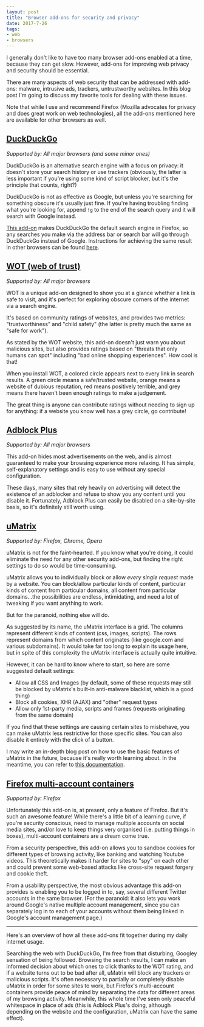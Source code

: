 ```yaml
---
layout: post
title: "Browser add-ons for security and privacy"
date: 2017-7-26
tags:
- web
- browsers
---
```


I generally don't like to have too many browser add-ons enabled at a time, because they can get slow. However, add-ons for improving web privacy and security should be essential.

There are many aspects of web security that can be addressed with add-ons: malware, intrusive ads, trackers, untrustworthy websites. In this blog post I'm going to discuss my favorite tools for dealing with these issues.
<!--break-->

Note that while I use and recommend Firefox (Mozilla advocates for privacy and does great work on web technologies), all the add-ons mentioned here are available for other browsers as well.

[DuckDuckGo](https://duckduckgo.com/)
----------
_Supported by: All major browsers (and some minor ones)_

DuckDuckGo is an alternative search engine with a focus on privacy: it doesn't store your search history or use trackers (obviously, the latter is less important if you're using some kind of script blocker, but it's the principle that counts, right?)

DuckDuckGo is not as effective as Google, but unless you're searching for something obscure it's usually just fine. If you're having troubling finding what you're looking for, append `!g` to the end of the search query and it will search with Google instead.

[This add-on](https://add-ons.mozilla.org/en-US/firefox/add-on/duckduckgo-ssl/) makes DuckDuckGo the default search engine in Firefox, so any searches you make via the address bar or search bar will go through DuckDuckGo instead of Google. Instructions for achieving the same result in other browsers can be found [here](https://duck.co/help/desktop/adding-duckduckgo-to-your-browser).


[WOT (web of trust)](https://www.mywot.com/)
------------------
_Supported by: All major browsers_

WOT is a unique add-on designed to show you at a glance whether a link is safe to visit, and it's perfect for exploring obscure corners of the internet via a search engine.

It's based on community ratings of websites, and provides two metrics: "trustworthiness" and "child safety" (the latter is pretty much the same as "safe for work").

As stated by the WOT website, this add-on doesn't just warn you about malicious sites, but also provides ratings based on "threats that only humans can spot" including "bad online shopping experiences". How cool is that!

When you install WOT, a colored circle appears next to every link in search results. A green circle means a safe/trusted website, orange means a website of dubious reputation, red means positively terrible, and grey means there haven't been enough ratings to make a judgement.

The great thing is anyone can contribute ratings without needing to sign up for anything: if a website you know well has a grey circle, go contribute!


[Adblock Plus](https://adblockplus.org/)
------------
_Supported by: All major browsers_

This add-on hides most advertisements on the web, and is almost guaranteed to make your browsing experience more relaxing. It has simple, self-explanatory settings and is easy to use without any special configuration.

These days, many sites that rely heavily on advertising will detect the existence of an adblocker and refuse to show you any content until you disable it. Fortunately, Adblock Plus can easily be disabled on a site-by-site basis, so it's definitely still worth using.


[uMatrix](https://github.com/gorhill/uMatrix)
-------
_Supported by: Firefox, Chrome, Opera_

uMatrix is not for the faint-hearted. If you know what you're doing, it could eliminate the need for any other security add-ons, but finding the right settings to do so would be time-consuming.

uMatrix allows you to individually block or allow *every single request* made by a website. You can block/allow particular kinds of content, particular kinds of content from particular domains, all content from particular domains...the possibilities are endless, intimidating, and need a lot of tweaking if you want anything to work.

But for the paranoid, nothing else will do.

As suggested by its name, the uMatrix interface is a grid. The columns represent different kinds of content (css, images, scripts). The rows represent domains from which content originates (like google.com and various subdomains). It would take far too long to explain its usage here, but in spite of this complexity the uMatrix interface is actually quite intuitive.

However, it can be hard to know where to start, so here are some suggested default settings:

- Allow all CSS and Images (by default, some of these requests may still be blocked by uMatrix's built-in anti-malware blacklist, which is a good thing)
- Block all cookies, XHR (AJAX) and "other" request types
- Allow only 1st-party media, scripts and frames (requests originating from the same domain)

If you find that these settings are causing certain sites to misbehave, you can make uMatrix less restrictive for those specific sites. You can also disable it entirely with the click of a button.

I may write an in-depth blog post on how to use the basic features of uMatrix in the future, because it's really worth learning about. In the meantime, you can refer to [this documentation](https://github.com/gorhill/uMatrix/wiki).


[Firefox multi-account containers](https://blog.mozilla.org/firefox/introducing-firefox-multi-account-containers/)
---------------------
_Supported by: Firefox_

Unfortunately this add-on is, at present, only a feature of Firefox. But it's such an awesome feature! While there's a little bit of a learning curve, if you're security conscious, need to manage multiple accounts on social media sites, and/or love to keep things very organised (i.e. putting things in boxes), multi-account containers are a dream come true.

From a security perspective, this add-on allows you to sandbox cookies for different types of browsing activity, like banking and watching Youtube videos. This theoretically makes it harder for sites to "spy" on each other and could prevent some web-based attacks like cross-site request forgery and cookie theft.

From a usability perspective, the most obvious advantage this add-on provides is enabling you to be logged in to, say, several different Twitter accounts in the same browser. (For the paranoid: it also lets you work around Google's native multiple account management, since you can separately log in to each of your accounts without them being linked in Google's account management page.)

------------------------------------------------------------------------------

Here's an overview of how all these add-ons fit together during my daily internet usage.

Searching the web with DuckDuckGo, I'm free from that disturbing, Googley sensation of being followed. Browsing the search results, I can make an informed decision about which ones to click thanks to the WOT rating, and if a website turns out to be bad after all, uMatrix will block any trackers or malicious scripts. It's often necessary to partially or completely disable uMatrix in order for some sites to work, but Firefox's multi-account containers provide peace of mind by separating the data for different areas of my browsing activity. Meanwhile, this whole time I've seen only peaceful whitespace in place of ads (this is Adblock Plus's doing, although depending on the website and the configuration, uMatrix can have the same effect).
